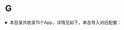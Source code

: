 # G
<details>
<summary>
本目录共收录15个App，详情见如下，单击导入对应配置：
</summary>

- [公考雷达](https://quantumult.app/x/open-app/add-resource?remote-resource=%7B%22rewrite_remote%22%3A%20%5B%22https%3A%2F%2Fraw.githubusercontent.com%2Fzirawell%2FR-Store%2Fmain%2FRule%2FQuanX%2FAdblock%2FApp%2FG%2F%E5%85%AC%E8%80%83%E9%9B%B7%E8%BE%BE%2Frewrite%2Fgongkaoleida.conf%2C%20tag%3D%E5%85%AC%E8%80%83%E9%9B%B7%E8%BE%BE%22%5D%7D)
- [冠寓](https://quantumult.app/x/open-app/add-resource?remote-resource=%7B%22rewrite_remote%22%3A%20%5B%22https%3A%2F%2Fraw.githubusercontent.com%2Fzirawell%2FR-Store%2Fmain%2FRule%2FQuanX%2FAdblock%2FApp%2FG%2F%E5%86%A0%E5%AF%93%2Frewrite%2Fguanyu.conf%2C%20tag%3D%E5%86%A0%E5%AF%93%22%5D%7D)
- [国家医保服务平台](https://quantumult.app/x/open-app/add-resource?remote-resource=%7B%22rewrite_remote%22%3A%20%5B%22https%3A%2F%2Fraw.githubusercontent.com%2Fzirawell%2FR-Store%2Fmain%2FRule%2FQuanX%2FAdblock%2FApp%2FG%2F%E5%9B%BD%E5%AE%B6%E5%8C%BB%E4%BF%9D%E6%9C%8D%E5%8A%A1%E5%B9%B3%E5%8F%B0%2Frewrite%2Fnhsa.conf%2C%20tag%3D%E5%9B%BD%E5%AE%B6%E5%8C%BB%E4%BF%9D%E6%9C%8D%E5%8A%A1%E5%B9%B3%E5%8F%B0%22%5D%7D)
- [国泰君安](https://quantumult.app/x/open-app/add-resource?remote-resource=%7B%22rewrite_remote%22%3A%20%5B%22https%3A%2F%2Fraw.githubusercontent.com%2Fzirawell%2FR-Store%2Fmain%2FRule%2FQuanX%2FAdblock%2FApp%2FG%2F%E5%9B%BD%E6%B3%B0%E5%90%9B%E5%AE%89%2Frewrite%2Fgtja.conf%2C%20tag%3D%E5%9B%BD%E6%B3%B0%E5%90%9B%E5%AE%89%22%5D%7D)
- [国美](https://quantumult.app/x/open-app/add-resource?remote-resource=%7B%22rewrite_remote%22%3A%20%5B%22https%3A%2F%2Fraw.githubusercontent.com%2Fzirawell%2FR-Store%2Fmain%2FRule%2FQuanX%2FAdblock%2FApp%2FG%2F%E5%9B%BD%E7%BE%8E%2Frewrite%2Fgome.conf%2C%20tag%3D%E5%9B%BD%E7%BE%8E%22%5D%7D)
- [工银e生活](https://quantumult.app/x/open-app/add-resource?remote-resource=%7B%22rewrite_remote%22%3A%20%5B%22https%3A%2F%2Fraw.githubusercontent.com%2Fzirawell%2FR-Store%2Fmain%2FRule%2FQuanX%2FAdblock%2FApp%2FG%2F%E5%B7%A5%E9%93%B6e%E7%94%9F%E6%B4%BB%2Frewrite%2Felife.conf%2C%20tag%3D%E5%B7%A5%E9%93%B6e%E7%94%9F%E6%B4%BB%22%5D%7D)
- [广发银行](https://quantumult.app/x/open-app/add-resource?remote-resource=%7B%22rewrite_remote%22%3A%20%5B%22https%3A%2F%2Fraw.githubusercontent.com%2Fzirawell%2FR-Store%2Fmain%2FRule%2FQuanX%2FAdblock%2FApp%2FG%2F%E5%B9%BF%E5%8F%91%E9%93%B6%E8%A1%8C%2Frewrite%2Fcgb.conf%2C%20tag%3D%E5%B9%BF%E5%8F%91%E9%93%B6%E8%A1%8C%22%5D%7D)
- [广州农商银行](https://quantumult.app/x/open-app/add-resource?remote-resource=%7B%22rewrite_remote%22%3A%20%5B%22https%3A%2F%2Fraw.githubusercontent.com%2Fzirawell%2FR-Store%2Fmain%2FRule%2FQuanX%2FAdblock%2FApp%2FG%2F%E5%B9%BF%E5%B7%9E%E5%86%9C%E5%95%86%E9%93%B6%E8%A1%8C%2Frewrite%2Fgrcbank.conf%2C%20tag%3D%E5%B9%BF%E5%B7%9E%E5%86%9C%E5%95%86%E9%93%B6%E8%A1%8C%22%5D%7D)
- [广汽传祺](https://quantumult.app/x/open-app/add-resource?remote-resource=%7B%22rewrite_remote%22%3A%20%5B%22https%3A%2F%2Fraw.githubusercontent.com%2Fzirawell%2FR-Store%2Fmain%2FRule%2FQuanX%2FAdblock%2FApp%2FG%2F%E5%B9%BF%E6%B1%BD%E4%BC%A0%E7%A5%BA%2Frewrite%2Fgacmotor.conf%2C%20tag%3D%E5%B9%BF%E6%B1%BD%E4%BC%A0%E7%A5%BA%22%5D%7D)
- [广汽本田](https://quantumult.app/x/open-app/add-resource?remote-resource=%7B%22rewrite_remote%22%3A%20%5B%22https%3A%2F%2Fraw.githubusercontent.com%2Fzirawell%2FR-Store%2Fmain%2FRule%2FQuanX%2FAdblock%2FApp%2FG%2F%E5%B9%BF%E6%B1%BD%E6%9C%AC%E7%94%B0%2Frewrite%2Fghac.conf%2C%20tag%3D%E5%B9%BF%E6%B1%BD%E6%9C%AC%E7%94%B0%22%5D%7D)
- [怪兽赤兔](https://quantumult.app/x/open-app/add-resource?remote-resource=%7B%22rewrite_remote%22%3A%20%5B%22https%3A%2F%2Fraw.githubusercontent.com%2Fzirawell%2FR-Store%2Fmain%2FRule%2FQuanX%2FAdblock%2FApp%2FG%2F%E6%80%AA%E5%85%BD%E8%B5%A4%E5%85%94%2Frewrite%2Fenmonster.conf%2C%20tag%3D%E6%80%AA%E5%85%BD%E8%B5%A4%E5%85%94%22%5D%7D)
- [盖得排行](https://quantumult.app/x/open-app/add-resource?remote-resource=%7B%22rewrite_remote%22%3A%20%5B%22https%3A%2F%2Fraw.githubusercontent.com%2Fzirawell%2FR-Store%2Fmain%2FRule%2FQuanX%2FAdblock%2FApp%2FG%2F%E7%9B%96%E5%BE%97%E6%8E%92%E8%A1%8C%2Frewrite%2Fguiderank.conf%2C%20tag%3D%E7%9B%96%E5%BE%97%E6%8E%92%E8%A1%8C%22%5D%7D)
- [稿定设计](https://quantumult.app/x/open-app/add-resource?remote-resource=%7B%22rewrite_remote%22%3A%20%5B%22https%3A%2F%2Fraw.githubusercontent.com%2Fzirawell%2FR-Store%2Fmain%2FRule%2FQuanX%2FAdblock%2FApp%2FG%2F%E7%A8%BF%E5%AE%9A%E8%AE%BE%E8%AE%A1%2Frewrite%2Fgaoding.conf%2C%20tag%3D%E7%A8%BF%E5%AE%9A%E8%AE%BE%E8%AE%A1%22%5D%7D)
- [高德地图](https://quantumult.app/x/open-app/add-resource?remote-resource=%7B%22filter_remote%22%3A%20%5B%22https%3A%2F%2Fraw.githubusercontent.com%2Fzirawell%2FR-Store%2Fmain%2FRule%2FQuanX%2FAdblock%2FApp%2FG%2F%E9%AB%98%E5%BE%B7%E5%9C%B0%E5%9B%BE%2Ffilter%2Famap.list%2C%20tag%3D%E9%AB%98%E5%BE%B7%E5%9C%B0%E5%9B%BE%22%5D%2C%22rewrite_remote%22%3A%20%5B%22https%3A%2F%2Fraw.githubusercontent.com%2Fzirawell%2FR-Store%2Fmain%2FRule%2FQuanX%2FAdblock%2FApp%2FG%2F%E9%AB%98%E5%BE%B7%E5%9C%B0%E5%9B%BE%2Frewrite%2Famap.conf%2C%20tag%3D%E9%AB%98%E5%BE%B7%E5%9C%B0%E5%9B%BE%22%5D%7D)
- [高铁管家](https://quantumult.app/x/open-app/add-resource?remote-resource=%7B%22rewrite_remote%22%3A%20%5B%22https%3A%2F%2Fraw.githubusercontent.com%2Fzirawell%2FR-Store%2Fmain%2FRule%2FQuanX%2FAdblock%2FApp%2FG%2F%E9%AB%98%E9%93%81%E7%AE%A1%E5%AE%B6%2Frewrite%2Frsscc.conf%2C%20tag%3D%E9%AB%98%E9%93%81%E7%AE%A1%E5%AE%B6%22%5D%7D)

</details>